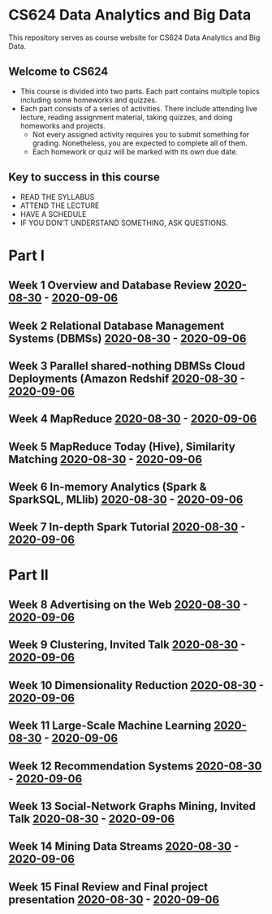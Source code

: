 # CS624 Data Analytics and Big Data

This repository serves as course website for CS624 Data Analytics and Big Data. 

## Welcome to CS624
 * This course is divided into two parts. Each part contains multiple topics including some homeworks and quizzes.
 * Each part consists of a series of activities. There include attending live lecture, reading assignment material, taking quizzes, and doing homeworks and projects.
    * Not every assigned activity requires you to submit something for grading. Nonetheless, you are expected to complete all of them. 
    * Each homework or quiz will be marked with its own due date. 
    
## Key to success in this course
 * READ THE SYLLABUS
 * ATTEND THE LECTURE
 * HAVE A SCHEDULE
 * IF YOU DON'T UNDERSTAND SOMETHING, ASK QUESTIONS.
 


# Part I 
## Week 1 Overview and Database Review [2020-08-30](date:) - [2020-09-06](enddate:)

## Week 2 Relational Database Management Systems (DBMSs) [2020-08-30](date:) - [2020-09-06](enddate:)

## Week 3 Parallel shared-nothing DBMSs Cloud Deployments (Amazon Redshif [2020-08-30](date:) - [2020-09-06](enddate:)

## Week 4 MapReduce [2020-08-30](date:) - [2020-09-06](enddate:)

## Week 5 MapReduce Today (Hive), Similarity Matching [2020-08-30](date:) - [2020-09-06](enddate:)

## Week 6 In-memory Analytics (Spark & SparkSQL, MLlib) [2020-08-30](date:) - [2020-09-06](enddate:)

## Week 7 In-depth Spark Tutorial [2020-08-30](date:) - [2020-09-06](enddate:)

# Part II

## Week 8 Advertising on the Web [2020-08-30](date:) - [2020-09-06](enddate:)

## Week 9 Clustering, Invited Talk [2020-08-30](date:) - [2020-09-06](enddate:)

## Week 10 Dimensionality Reduction [2020-08-30](date:) - [2020-09-06](enddate:)

## Week 11 Large-Scale Machine Learning [2020-08-30](date:) - [2020-09-06](enddate:)

## Week 12 Recommendation Systems [2020-08-30](date:) - [2020-09-06](enddate:)

## Week 13 Social-Network Graphs Mining, Invited Talk [2020-08-30](date:) - [2020-09-06](enddate:)

## Week 14 Mining Data Streams [2020-08-30](date:) - [2020-09-06](enddate:)

## Week 15 Final Review and Final project presentation [2020-08-30](date:) - [2020-09-06](enddate:)

